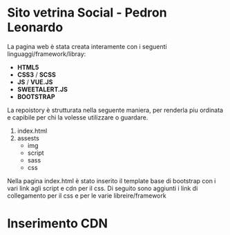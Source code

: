 # Sito vetrina Social - Pedron Leonardo

La pagina web è stata creata interamente con i seguenti linguaggi/framework/libray:

- **HTML5**
- **CSS3** / **SCSS**
- **JS** / **VUE.JS**
- **SWEETALERT.JS**
- **BOOTSTRAP**

La repoistory è strutturata nella seguente maniera, per renderla piu ordinata e capibile per chi la volesse utilizzare o guardare.

1. index.html
2. assests
   - img
   - script
   - sass
   - css

Nella pagina index.html è stato inserito il template base di bootstrap con i vari link agli script e cdn per il css.
Di seguito sono aggiunti i link di collegamento per il css e per le varie libreire/framework

# Inserimento CDN


